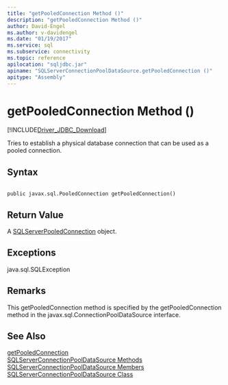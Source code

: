 ```yaml
---
title: "getPooledConnection Method ()"
description: "getPooledConnection Method ()"
author: David-Engel
ms.author: v-davidengel
ms.date: "01/19/2017"
ms.service: sql
ms.subservice: connectivity
ms.topic: reference
apilocation: "sqljdbc.jar"
apiname: "SQLServerConnectionPoolDataSource.getPooledConnection ()"
apitype: "Assembly"
---
```

# getPooledConnection Method ()
[!INCLUDE[Driver_JDBC_Download](../../../includes/driver_jdbc_download.md)]

  Tries to establish a physical database connection that can be used as a pooled connection.  
  
## Syntax  
  
```  
  
public javax.sql.PooledConnection getPooledConnection()  
```  
  
## Return Value  
 A [SQLServerPooledConnection](../../../connect/jdbc/reference/sqlserverpooledconnection-class.md) object.  
  
## Exceptions  
 java.sql.SQLException  
  
## Remarks  
 This getPooledConnection method is specified by the getPooledConnection method in the javax.sql.ConnectionPoolDataSource interface.  
  
## See Also  
 [getPooledConnection](../../../connect/jdbc/reference/getpooledconnection-method-sqlserverconnectionpooldatasource.md)   
 [SQLServerConnectionPoolDataSource Methods](../../../connect/jdbc/reference/sqlserverconnectionpooldatasource-methods.md)   
 [SQLServerConnectionPoolDataSource Members](../../../connect/jdbc/reference/sqlserverconnectionpooldatasource-members.md)   
 [SQLServerConnectionPoolDataSource Class](../../../connect/jdbc/reference/sqlserverconnectionpooldatasource-class.md)  
  
  
